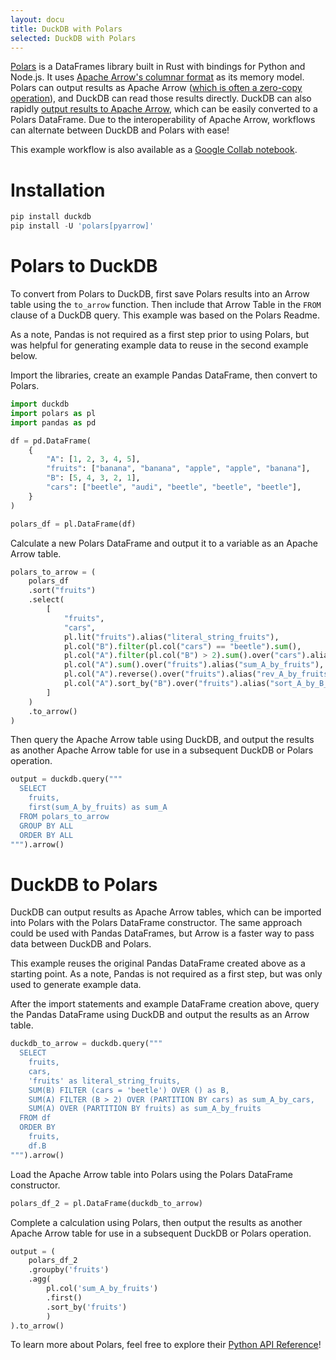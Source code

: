 ```yaml
---
layout: docu
title: DuckDB with Polars
selected: DuckDB with Polars
---
```


[Polars](https://github.com/pola-rs/polars) is a DataFrames library built in Rust with bindings for Python and Node.js. It uses [Apache Arrow's columnar format](https://arrow.apache.org/docs/format/Columnar.html) as its memory model. 
Polars can output results as Apache Arrow ([which is often a zero-copy operation](https://pola-rs.github.io/polars/py-polars/html/reference/api/polars.DataFrame.to_arrow.html)), and DuckDB can read those results directly. 
DuckDB can also rapidly [output results to Apache Arrow](/docs/guides/python/export_arrow), which can be easily converted to a Polars DataFrame. 
Due to the interoperability of Apache Arrow, workflows can alternate between DuckDB and Polars with ease! 

This example workflow is also available as a [Google Collab notebook](https://colab.research.google.com/drive/1gz8YaVdwtoibNzP3gbY4VTdIlv_e02y_?usp=sharing).

# Installation

```python
pip install duckdb
pip install -U 'polars[pyarrow]'
```


# Polars to DuckDB
To convert from Polars to DuckDB, first save Polars results into an Arrow table using the `to_arrow` function. Then include that Arrow Table in the `FROM` clause of a DuckDB query. This example was based on the Polars Readme.

As a note, Pandas is not required as a first step prior to using Polars, but was helpful for generating example data to reuse in the second example below. 

Import the libraries, create an example Pandas DataFrame, then convert to Polars.
```python
import duckdb
import polars as pl
import pandas as pd

df = pd.DataFrame(
    {
        "A": [1, 2, 3, 4, 5],
        "fruits": ["banana", "banana", "apple", "apple", "banana"],
        "B": [5, 4, 3, 2, 1],
        "cars": ["beetle", "audi", "beetle", "beetle", "beetle"],
    }
)

polars_df = pl.DataFrame(df)
```

Calculate a new Polars DataFrame and output it to a variable as an Apache Arrow table. 

```python
polars_to_arrow = (
    polars_df
    .sort("fruits")
    .select(
        [
            "fruits",
            "cars",
            pl.lit("fruits").alias("literal_string_fruits"),
            pl.col("B").filter(pl.col("cars") == "beetle").sum(),
            pl.col("A").filter(pl.col("B") > 2).sum().over("cars").alias("sum_A_by_cars"),     # groups by "cars"
            pl.col("A").sum().over("fruits").alias("sum_A_by_fruits"),                         # groups by "fruits"
            pl.col("A").reverse().over("fruits").alias("rev_A_by_fruits"),                     # groups by "fruits
            pl.col("A").sort_by("B").over("fruits").alias("sort_A_by_B_by_fruits"),            # groups by "fruits"
        ]
    )
    .to_arrow()
)
```

Then query the Apache Arrow table using DuckDB, and output the results as another Apache Arrow table for use in a subsequent DuckDB or Polars operation.

```python
output = duckdb.query("""
  SELECT 
    fruits,
    first(sum_A_by_fruits) as sum_A
  FROM polars_to_arrow
  GROUP BY ALL
  ORDER BY ALL
""").arrow()
```

# DuckDB to Polars
DuckDB can output results as Apache Arrow tables, which can be imported into Polars with the Polars DataFrame constructor.  The same approach could be used with Pandas DataFrames, but Arrow is a faster way to pass data between DuckDB and Polars.

This example reuses the original Pandas DataFrame created above as a starting point. As a note, Pandas is not required as a first step, but was only used to generate example data.

After the import statements and example DataFrame creation above, query the Pandas DataFrame using DuckDB and output the results as an Arrow table.

```python
duckdb_to_arrow = duckdb.query("""
  SELECT
    fruits,
    cars,
    'fruits' as literal_string_fruits,
    SUM(B) FILTER (cars = 'beetle') OVER () as B,
    SUM(A) FILTER (B > 2) OVER (PARTITION BY cars) as sum_A_by_cars,
    SUM(A) OVER (PARTITION BY fruits) as sum_A_by_fruits
  FROM df
  ORDER BY
    fruits,
    df.B
""").arrow()
```

Load the Apache Arrow table into Polars using the Polars DataFrame constructor.

```python
polars_df_2 = pl.DataFrame(duckdb_to_arrow)
```

Complete a calculation using Polars, then output the results as another Apache Arrow table for use in a subsequent DuckDB or Polars operation.
```python
output = (
    polars_df_2
    .groupby('fruits')
    .agg(
        pl.col('sum_A_by_fruits')
        .first()
        .sort_by('fruits')
        )
).to_arrow()
```

To learn more about Polars, feel free to explore their [Python API Reference](https://pola-rs.github.io/polars/py-polars/html/reference/index.html)! 